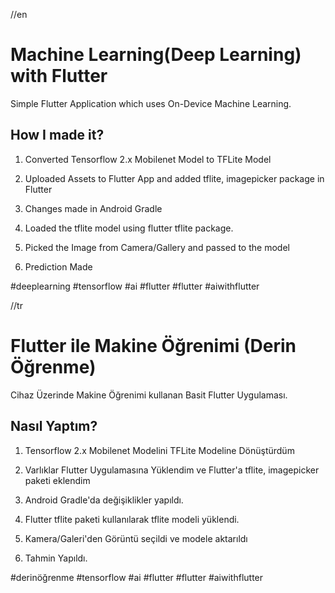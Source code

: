//en

# Machine Learning(Deep Learning) with Flutter
Simple Flutter Application which uses On-Device Machine Learning.

## How I made it?
1. Converted Tensorflow 2.x Mobilenet Model to TFLite Model

2. Uploaded Assets to Flutter App and added tflite, imagepicker package in Flutter

3.  Changes made in Android Gradle 

4. Loaded the tflite model using flutter tflite package.

5. Picked the Image from Camera/Gallery and passed to the model

6. Prediction Made

#deeplearning #tensorflow #ai #flutter #flutter #aiwithflutter




//tr

# Flutter ile Makine Öğrenimi (Derin Öğrenme)
Cihaz Üzerinde Makine Öğrenimi kullanan Basit Flutter Uygulaması.

## Nasıl Yaptım?
1. Tensorflow 2.x Mobilenet Modelini TFLite Modeline Dönüştürdüm

2. Varlıklar Flutter Uygulamasına Yüklendim ve Flutter'a tflite, imagepicker paketi eklendim

3.  Android Gradle'da değişiklikler yapıldı.

4. Flutter tflite paketi kullanılarak tflite modeli yüklendi.

5. Kamera/Galeri'den Görüntü seçildi ve modele aktarıldı

6. Tahmin Yapıldı.

#derinöğrenme #tensorflow #ai #flutter #flutter #aiwithflutter




